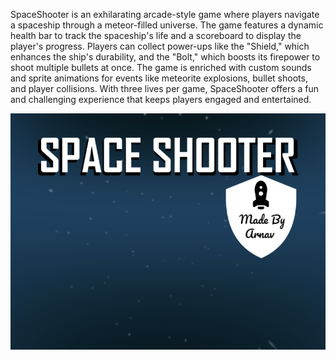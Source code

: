 
SpaceShooter is an exhilarating arcade-style game where players navigate a spaceship through a meteor-filled universe. The game features a dynamic health bar to track the spaceship's life and a scoreboard to display the player's progress. Players can collect power-ups like the "Shield," which enhances the ship's durability, and the "Bolt," which boosts its firepower to shoot multiple bullets at once. The game is enriched with custom sounds and sprite animations for events like meteorite explosions, bullet shoots, and player collisions. With three lives per game, SpaceShooter offers a fun and challenging experience that keeps players engaged and entertained.

![Home Screen](assets\main.png)